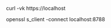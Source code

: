 <!-- check local connection -->
curl -vk https://localhost

openssl s_client -connect localhost:8788

